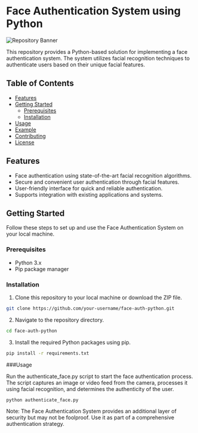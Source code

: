 # Face Authentication System using Python

![Repository Banner](repository_banner.png)

This repository provides a Python-based solution for implementing a face authentication system. The system utilizes facial recognition techniques to authenticate users based on their unique facial features.

## Table of Contents

- [Features](#features)
- [Getting Started](#getting-started)
  - [Prerequisites](#prerequisites)
  - [Installation](#installation)
- [Usage](#usage)
- [Example](#example)
- [Contributing](#contributing)
- [License](#license)

## Features

- Face authentication using state-of-the-art facial recognition algorithms.
- Secure and convenient user authentication through facial features.
- User-friendly interface for quick and reliable authentication.
- Supports integration with existing applications and systems.

## Getting Started

Follow these steps to set up and use the Face Authentication System on your local machine.

### Prerequisites

- Python 3.x
- Pip package manager

### Installation

1. Clone this repository to your local machine or download the ZIP file.

```bash
git clone https://github.com/your-username/face-auth-python.git
```

2. Navigate to the repository directory.
```bash
cd face-auth-python
```

3. Install the required Python packages using pip.
```bash
pip install -r requirements.txt
```


###Usage


Run the authenticate_face.py script to start the face authentication process.
The script captures an image or video feed from the camera, processes it using facial recognition, and determines the authenticity of the user.

```bash
python authenticate_face.py
```

Note: The Face Authentication System provides an additional layer of security but may not be foolproof. 
Use it as part of a comprehensive authentication strategy.
